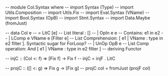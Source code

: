 -- module Col.Syntax where
-- import Syntax (Type)
-- import Utils.Composition
-- import Utils.Fix
-- import Eval.Syntax (VName)
-- import Bool.Syntax (OpB)
-- import Stmt.Syntax
-- import Data.Maybe (fromJust)

-- data Col e 
--   = LitC [e]                   -- List literal : []
--   | OpIn e e                   -- Contains: e1 in e2
--   | LComp e VName e [Filter e] -- List Comprehension: [ e1 | VName : type in e2 filter ]. Syntactic sugar for ForLoop?
--   | UnOp OpB e                 -- List Comp operation: And [ e1 | VName : type in e2 filter ]
--     deriving Functor

-- injC :: (Col <: f) => [Fix f] -> Fix f
-- injC =  injF . LitC

-- projC :: ([] <: g) => Fix g -> [Fix g]
-- projC col = fromJust (projF col)